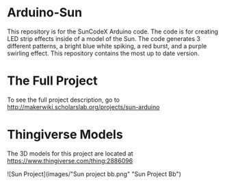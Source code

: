# Arduino-Sun

This repository is for the SunCodeX Arduino code. The code is for creating LED strip effects inside of a model of the Sun. The code generates 3 different patterns, a bright blue white spiking, a red burst, and a purple swirling effect. This repository contains the most up to date version.

# The Full Project
To see the full project description, go to http://makerwiki.scholarslab.org/projects/sun-arduino 

# Thingiverse Models
The 3D models for this project are located at https://www.thingiverse.com/thing:2886096

![Sun Project](images/"Sun project bb.png" "Sun Project Bb")
